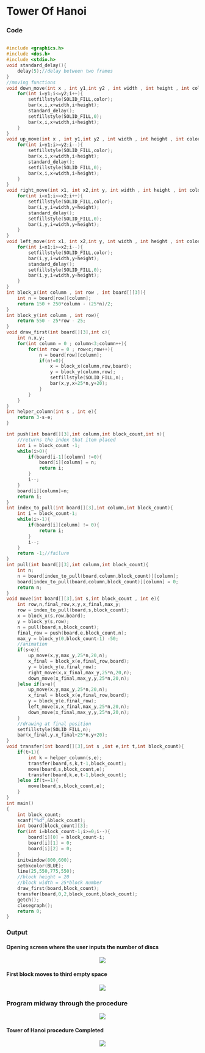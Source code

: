 # Tower Of Hanoi

### Code

```c

#include <graphics.h>
#include <dos.h>
#include <stdio.h>
void standard_delay(){
    delay(5);//delay between two frames
}
//moving functions
void down_move(int x , int y1,int y2 , int width , int height , int color){
    for(int i=y1;i<=y2;i++){
        setfillstyle(SOLID_FILL,color);
        bar(x,i,x+width,i+height);
        standard_delay();
        setfillstyle(SOLID_FILL,0);
        bar(x,i,x+width,i+height);
    }
}
void up_move(int x , int y1,int y2 , int width , int height , int color){
    for(int i=y1;i>=y2;i--){
        setfillstyle(SOLID_FILL,color);
        bar(x,i,x+width,i+height);
        standard_delay();
        setfillstyle(SOLID_FILL,0);
        bar(x,i,x+width,i+height);
    }
}
void right_move(int x1, int x2,int y, int width , int height , int color){
    for(int i=x1;i<=x2;i++){
        setfillstyle(SOLID_FILL,color);
        bar(i,y,i+width,y+height);
        standard_delay();
        setfillstyle(SOLID_FILL,0);
        bar(i,y,i+width,y+height);
    }
}
void left_move(int x1, int x2,int y, int width , int height , int color){
    for(int i=x1;i>=x2;i--){
        setfillstyle(SOLID_FILL,color);
        bar(i,y,i+width,y+height);
        standard_delay();
        setfillstyle(SOLID_FILL,0);
        bar(i,y,i+width,y+height);
    }
}
int block_x(int column , int row , int board[][3]){
    int n = board[row][column];
    return 150 + 250*column - (25*n)/2;
}
int block_y(int column , int row){
    return 550 - 25*row - 25;
}
void draw_first(int board[][3],int c){
    int n,x,y;
    for(int column = 0 ; column<3;column++){
        for(int row = 0 ; row<c;row++){
            n = board[row][column];
            if(n!=0){
                x = block_x(column,row,board);
                y = block_y(column,row);
                setfillstyle(SOLID_FILL,n);
                bar(x,y,x+25*n,y+20);
            }
        }
    }
}
int helper_column(int s , int e){
    return 3-s-e;
}

int push(int board[][3],int column,int block_count,int n){
    //returns the index that item placed
    int i = block_count -1;
    while(i>0){
        if(board[i-1][column] !=0){
            board[i][column] = n;
            return i;
        }
        i--;
    }
    board[i][column]=n;
    return i;
}
int index_to_pull(int board[][3],int column,int block_count){
    int i = block_count-1;
    while(i>-1){
        if(board[i][column] != 0){
            return i;
        }
        i--;
    }
    return -1;//failure
}
int pull(int board[][3],int column,int block_count){
    int n;
    n = board[index_to_pull(board,column,block_count)][column];
    board[index_to_pull(board,column,block_count)][column] = 0;
    return n;
}
void move(int board[][3],int s,int block_count , int e){
    int row,n,final_row,x,y,x_final,max_y;
    row = index_to_pull(board,s,block_count);
    x = block_x(s,row,board);
    y = block_y(s,row);
    n = pull(board,s,block_count);
    final_row = push(board,e,block_count,n);
    max_y = block_y(0,block_count-1) -50;
    //animation
    if(s<e){
        up_move(x,y,max_y,25*n,20,n);
        x_final = block_x(e,final_row,board);
        y = block_y(e,final_row);
        right_move(x,x_final,max_y,25*n,20,n);
        down_move(x_final,max_y,y,25*n,20,n);
    }else if(s>e){
        up_move(x,y,max_y,25*n,20,n);
        x_final = block_x(e,final_row,board);
        y = block_y(e,final_row);
        left_move(x,x_final,max_y,25*n,20,n);
        down_move(x_final,max_y,y,25*n,20,n);
    }
    //drawing at final position
    setfillstyle(SOLID_FILL,n);
    bar(x_final,y,x_final+25*n,y+20);
}
void transfer(int board[][3],int s ,int e,int t,int block_count){
    if(t>1){
        int k = helper_column(s,e);
        transfer(board,s,k,t-1,block_count);
        move(board,s,block_count,e);
        transfer(board,k,e,t-1,block_count);
    }else if(t==1){
        move(board,s,block_count,e);
    }
}
int main()
{
    int block_count;
    scanf("%d",&block_count);
    int board[block_count][3];
    for(int i=block_count-1;i>=0;i--){
        board[i][0] = block_count-i;
        board[i][1] = 0;
        board[i][2] = 0;
    }
    initwindow(800,600);
    setbkcolor(BLUE);
    line(25,550,775,550);
    //block height = 20
    //block width = 25*block number
    draw_first(board,block_count);
    transfer(board,0,2,block_count,block_count);
    getch();
    closegraph();
    return 0;
}
```

### Output

#### Opening screen where the user inputs the number of discs
<p align="center"><img src="https://user-images.githubusercontent.com/77008381/143731064-223d2da3-3f79-4f73-b79d-d952b1f328af.png"></p>


#### First block moves to third empty space
<p align="center"><img src="https://user-images.githubusercontent.com/77008381/143731220-91e43e4e-9a46-4273-9de8-f8edc00387df.png"></p>

### Program midway through the procedure
<p align="center"><img src="https://user-images.githubusercontent.com/77008381/143731457-005e0731-cc4e-4208-a90b-6af9c16939b3.png"></p>


#### Tower of Hanoi procedure Completed
<p align="center"><img src="https://user-images.githubusercontent.com/77008381/143731286-c97d00f7-d38b-421c-b4b4-cf605ac85974.png"></p>



